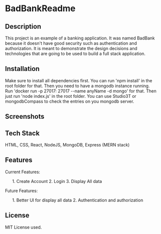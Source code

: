 # BadBankReadme

## Description
This project is an example of a banking application. It was named BadBank because it doesn't have good security such as authentication and authorization. It is meant to demonstrate the design decisions and technologies that are going to be used to build a full stack application. 

## Installation
Make sure to install all dependencies first. You can run 'npm install' in the root folder for that. Then you need to have a mongodb instance running. Run 'docker run -p 27017: 27017 --name anyName -d mongo' for that. Then just run 'node index.js' in the root folder. You can use Studio3T or mongodbCompass to check the entries on you mongodb server.

## Screenshots

## Tech Stack
HTML, CSS, React, NodeJS, MongoDB, Express (MERN stack)

## Features
Current Features:
<br/>
    <ol>
    1. Create Account
    2. Login
    3. Display All data
    </ol>
Future Features:
<br/>
    <ol>
    1. Better UI for display all data
    2. Authentication and authorization
    </ol>

## License
MIT License used.